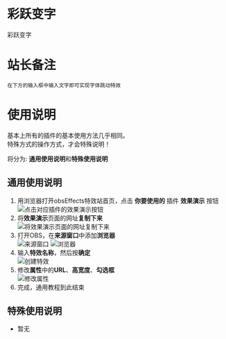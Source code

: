 # 彩跃变字

彩跃变字

# 站长备注
```text
在下方的输入框中输入文字即可实现字体跳动特效
```

# 使用说明
基本上所有的插件的基本使用方法几乎相同。  
特殊方式的操作方式，才会特殊说明！

将分为: **通用使用说明**和**特殊使用说明**

## 通用使用说明
1. 用浏览器打开obsEffects特效站首页，点击 **你要使用的** 插件 **效果演示** 按钮  
![点击对应插件的**效果演示**按钮 ](docs/readme_images/e91aed8a.png)
2. 将**效果演示**页面的网址**复制下来**  
![将**效果演示**页面的网址复制下来 ](docs/readme_images/f855671e.png)
3. 打开OBS，在**来源窗口**中添加**浏览器**  
![**来源窗口**](docs/readme_images/19d667f0.png)
![**浏览器**](docs/readme_images/97e948d4.png)
4. 输入**特效名称**，然后按**确定**  
![创建特效](docs/readme_images/0e15cb8c.png)
5. 修改**属性**中的**URL**、**高宽度**、**勾选框**  
![修改属性](docs/readme_images/fd0fb4fa.png)
6. 完成，通用教程到此结束

## 特殊使用说明

* 暂无
